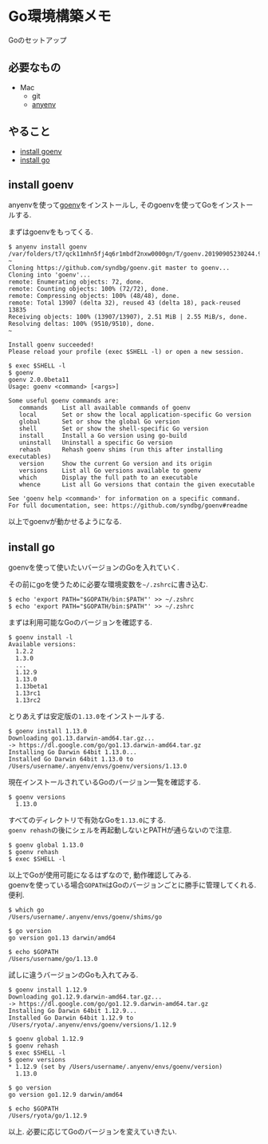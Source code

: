 # Go環境構築メモ
Goのセットアップ

## 必要なもの
- Mac
    - git
    - [anyenv](anyenv.md)

## やること
- [install goenv](#install-goenv)
- [install go](#install-go)

## install goenv
anyenvを使って[goenv](https://github.com/syndbg/goenv)をインストールし, そのgoenvを使ってGoをインストールする.  

まずはgoenvをもってくる.
```
$ anyenv install goenv
/var/folders/t7/qck11mhn5fj4q6r1mbdf2nxw0000gn/T/goenv.20190905230244.938 ~
Cloning https://github.com/syndbg/goenv.git master to goenv...
Cloning into 'goenv'...
remote: Enumerating objects: 72, done.
remote: Counting objects: 100% (72/72), done.
remote: Compressing objects: 100% (48/48), done.
remote: Total 13907 (delta 32), reused 43 (delta 18), pack-reused 13835
Receiving objects: 100% (13907/13907), 2.51 MiB | 2.55 MiB/s, done.
Resolving deltas: 100% (9510/9510), done.
~

Install goenv succeeded!
Please reload your profile (exec $SHELL -l) or open a new session.

$ exec $SHELL -l
$ goenv
goenv 2.0.0beta11
Usage: goenv <command> [<args>]

Some useful goenv commands are:
   commands    List all available commands of goenv
   local       Set or show the local application-specific Go version
   global      Set or show the global Go version
   shell       Set or show the shell-specific Go version
   install     Install a Go version using go-build
   uninstall   Uninstall a specific Go version
   rehash      Rehash goenv shims (run this after installing executables)
   version     Show the current Go version and its origin
   versions    List all Go versions available to goenv
   which       Display the full path to an executable
   whence      List all Go versions that contain the given executable

See 'goenv help <command>' for information on a specific command.
For full documentation, see: https://github.com/syndbg/goenv#readme
```
以上でgoenvが動かせるようになる.  

## install go
goenvを使って使いたいバージョンのGoを入れていく.  

その前にgoを使うために必要な環境変数を`~/.zshrc`に書き込む.  

```
$ echo 'export PATH="$GOPATH/bin:$PATH"' >> ~/.zshrc
$ echo 'export PATH="$GOPATH/bin:$PATH"' >> ~/.zshrc
```

まずは利用可能なGoのバージョンを確認する.  
```
$ goenv install -l
Available versions:
  1.2.2
  1.3.0
  ...
  1.12.9
  1.13.0
  1.13beta1
  1.13rc1
  1.13rc2
```

とりあえずは安定版の`1.13.0`をインストールする.  

```
$ goenv install 1.13.0
Downloading go1.13.darwin-amd64.tar.gz...
-> https://dl.google.com/go/go1.13.darwin-amd64.tar.gz
Installing Go Darwin 64bit 1.13.0...
Installed Go Darwin 64bit 1.13.0 to /Users/username/.anyenv/envs/goenv/versions/1.13.0
```

現在インストールされているGoのバージョン一覧を確認する.  

```
$ goenv versions
  1.13.0
```

すべてのディレクトリで有効なGoを`1.13.0`にする.  
`goenv rehash`の後にシェルを再起動しないとPATHが通らないので注意.

```
$ goenv global 1.13.0
$ goenv rehash
$ exec $SHELL -l
```

以上でGoが使用可能になるはずなので, 動作確認してみる.  
goenvを使っている場合`GOPATH`はGoのバージョンごとに勝手に管理してくれる. 便利.  

```
$ which go
/Users/username/.anyenv/envs/goenv/shims/go

$ go version
go version go1.13 darwin/amd64

$ echo $GOPATH
/Users/username/go/1.13.0
```

試しに違うバージョンのGoも入れてみる.

```
$ goenv install 1.12.9
Downloading go1.12.9.darwin-amd64.tar.gz...
-> https://dl.google.com/go/go1.12.9.darwin-amd64.tar.gz
Installing Go Darwin 64bit 1.12.9...
Installed Go Darwin 64bit 1.12.9 to /Users/ryota/.anyenv/envs/goenv/versions/1.12.9

$ goenv global 1.12.9
$ goenv rehash
$ exec $SHELL -l
$ goenv versions
* 1.12.9 (set by /Users/username/.anyenv/envs/goenv/version)
  1.13.0

$ go version
go version go1.12.9 darwin/amd64

$ echo $GOPATH
/Users/ryota/go/1.12.9
```

以上. 必要に応じてGoのバージョンを変えていきたい.

